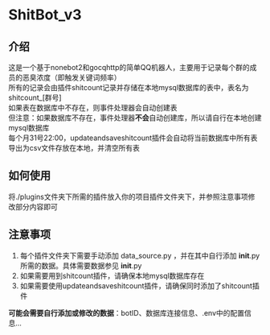 # ShitBot_v3

## 介绍

这是一个基于nonebot2和gocqhttp的简单QQ机器人，主要用于记录每个群的成员的恶臭浓度（即触发关键词频率）  
所有的记录会由插件shitcount记录并存储在本地mysql数据库的表中，表名为shitcount\_[群号]  
如果表在数据库中不存在，则事件处理器会自动创建表  
但注意：如果数据库不存在，事件处理器**不会**自动创建库，所以请自行在本地创建mysql数据库  
每个月31号22:00，updateandsaveshitcount插件会自动将当前数据库中所有表导出为csv文件存放在本地，并清空所有表  

## 如何使用

将./plugins文件夹下所需的插件放入你的项目插件文件夹下，并参照注意事项修改部分内容即可

## 注意事项

1. 每个插件文件夹下需要手动添加 data_source.py ，并在其中自行添加 __init__.py 所需的数据。具体需要数据参见 __init__.py
2. 如果需要用到shitcount插件，请确保本地mysql数据库存在
3. 如果需要使用updateandsaveshitcount插件，请确保同时添加了shitcount插件

**可能会需要自行添加或修改的数据**：botID、数据库连接信息、.env中的配置信息...


